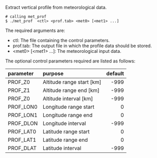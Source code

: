 Extract vertical profile from meteorological data.

```
# calling met_prof
$ ./met_prof  <ctl> <prof.tab> <met0> [<met1> ...]
```

The required arguments are:

* ctl: The file containing the control parameters.
* prof.tab: The output file in which the profile data should be stored.
* \<met0\> \[\<met1\> ...]: The meteorological input data.

The optional control parameters required are listed as follows:

| parameter | purpose | default | 
|:-----------|:---------|---------:|
| PROF_Z0 | Altitude range start [km] | -999 |
| PROF_Z1 | Altitude range end [km] | -999 |
| PROF_Z0 | Altitude interval [km]| -999 |
| PROF_LON0 | Longitude range start | 0 |
| PROF_LON1 | Longitude range end | 0 |
| PROF_DLON | Longitude interval | -999 |
| PROF_LAT0 | Latitude range start | 0 |
| PROF_LAT1 | Latitude range end | 0 |
| PROF_DLAT | Latitude interval | -999 |
